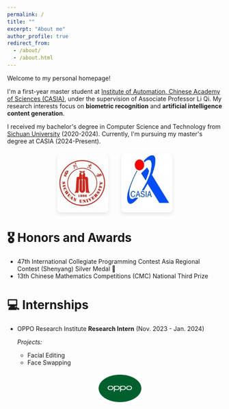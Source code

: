```yaml
---
permalink: /
title: ""
excerpt: "About me"
author_profile: true
redirect_from: 
  - /about/
  - /about.html
---
```


<style>
  /* 全局样式：应用于所有非标题内容 */
  .page__content p, 
  .page__content li, 
  .page__content div:not([class^="welcome"]):not([style*="display: flex"]), 
  .page__content strong,
  .page__content em,
  .page__content a {
    font-size: 0.9em !important;
    line-height: 1.5;
  }
  
  /* 欢迎文本样式 */
  .welcome-text {
    font-size: 1.1em !important;
    font-weight: 500;
    margin-bottom: 1em;
  }
  
  /* 介绍文本样式 */
  .intro-text {
    margin-bottom: 1em;
  }
  
  /* 确保标题不受影响 */
  .page__content h1, 
  .page__content h2, 
  .page__content h3, 
  .page__content h4, 
  .page__content h5, 
  .page__content h6 {
    font-size: revert !important;
  }
</style>

Welcome to my personal homepage!

<div class="intro-text">
I'm a first-year master student at <a href="https://ia.cas.cn/">Institute of Automation, Chinese Academy of Sciences (CASIA)</a>, under the supervision of Associate Professor Li Qi. My research interests focus on <strong>biometric recognition</strong> and <strong>artificial intelligence content generation</strong>.
</div>

<div class="intro-text">
I received my bachelor's degree in Computer Science and Technology from <a href="https://www.scu.edu.cn">Sichuan University</a> (2020-2024). Currently, I'm pursuing my master's degree at CASIA (2024-Present).
</div>

<div style="display: flex; justify-content: center; gap: 30px; margin: 20px 0;">
  <img src="./images/scu.png" alt="Sichuan University" style="max-width: 120px; border-radius: 8px; box-shadow: 0 4px 8px rgba(0,0,0,0.1);">
  <img src="./images/casia.png" alt="CASIA" style="max-width: 120px; border-radius: 8px; box-shadow: 0 4px 8px rgba(0,0,0,0.1);">
</div>

# 🎖 Honors and Awards

- 47th International Collegiate Programming Contest Asia Regional Contest (Shenyang) Silver Medal 🥈
- 13th  Chinese Mathematics Competitions  (CMC) National Third Prize

# 💻 Internships

- OPPO Research Institute
  **Research Intern** (Nov. 2023 - Jan. 2024)

  *Projects:*
  - Facial Editing
  - Face Swapping

  <div style="text-align: center; margin: 20px 0;">
    <img src="./images/oppo.png" alt="OPPO" style="max-width: 100px; border-radius: 8px;">
  </div>


